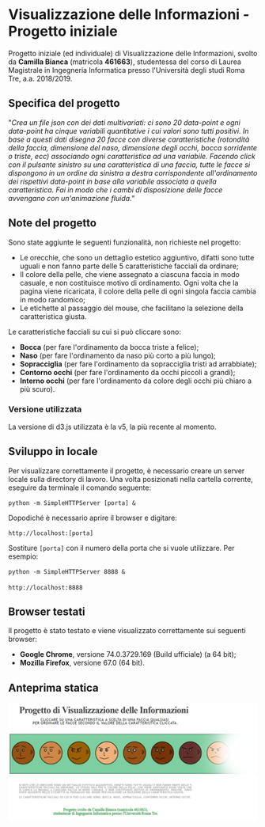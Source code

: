 # Visualizzazione delle Informazioni - Progetto iniziale
Progetto iniziale (ed individuale) di Visualizzazione delle Informazioni, svolto da **Camilla Bianca** (matricola **461663**), studentessa del corso di Laurea Magistrale in Ingegneria Informatica presso l'Università degli studi Roma Tre, a.a. 2018/2019.

## Specifica del progetto
"*Crea un file json con dei dati multivariati: ci sono 20 data-point e ogni data-point ha cinque variabili quantitative i cui valori sono tutti positivi. In base a questi dati disegna 20 facce con diverse caratteristiche (rotondità della faccia, dimensione del naso, dimensione degli occhi, bocca sorridente o triste, ecc) associando ogni caratteristica ad una variabile. Facendo click con il pulsante sinistro su una caratteristica di una faccia, tutte le facce si dispongono in un ordine da sinistra a destra corrispondente all'ordinamento dei rispettivi data-point in base alla variabile associata a quella caratteristica. Fai in modo che i cambi di disposizione delle facce avvengano con un'animazione fluida.*"

## Note del progetto
Sono state aggiunte le seguenti funzionalità, non richieste nel progetto:
- Le orecchie, che sono un dettaglio estetico aggiuntivo, difatti sono tutte uguali e non fanno parte delle 5 caratteristiche facciali da ordinare;
- Il colore della pelle, che viene assegnato a ciascuna faccia in modo casuale, e non costituisce motivo di ordinamento. Ogni volta che la pagina viene ricaricata, il colore della pelle di ogni singola faccia cambia in modo randomico;
- Le etichette al passaggio del mouse, che facilitano la selezione della caratteristica giusta.

Le caratteristiche facciali su cui si può cliccare sono:
- **Bocca** (per fare l'ordinamento da bocca triste a felice);
- **Naso** (per fare l'ordinamento da naso più corto a più lungo);
- **Sopracciglia** (per fare l'ordinamento da sopracciglia tristi ad arrabbiate);
- **Contorno occhi** (per fare l'ordinamento da occhi piccoli a grandi);
- **Interno occhi** (per fare l'ordinamento da colore degli occhi più chiaro a più scuro).

### Versione utilizzata
La versione di d3.js utilizzata è la v5, la più recente al momento.

## Sviluppo in locale
Per visualizzare correttamente il progetto, è necessario creare un server locale sulla directory di lavoro. Una volta posizionati nella cartella corrente, eseguire da terminale il comando seguente:
```
python -m SimpleHTTPServer [porta] &
```
Dopodiché è necessario aprire il browser e digitare:
```
http://localhost:[porta]
```
Sostiture ```[porta]``` con il numero della porta che si vuole utilizzare. Per esempio:
```
python -m SimpleHTTPServer 8888 &

http://localhost:8888
```

## Browser testati
Il progetto è stato testato e viene visualizzato correttamente sui seguenti browser:
- **Google Chrome**, versione 74.0.3729.169 (Build ufficiale) (a 64 bit);
- **Mozilla Firefox**, versione 67.0 (64 bit).

## Anteprima statica
![Anteprima Progetto Infovis iniziale](https://github.com/CamillaBianca/infovis_progetto_iniziale/blob/master/img/anteprima.png)

